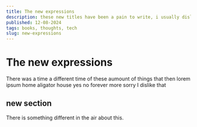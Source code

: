 ```yaml
---
title: The new expressions
description: these new titles have been a pain to write, i usually dislike speaking so much.
published: 12-08-2024
tags: books, thoughts, tech
slug: new-expressions
---
```


# The new expressions

There was a time a different time of these aumount of things that then
lorem ipsum home aligator house yes no forever more sorry I dislike that

## new section

There is something different in the air about this.
